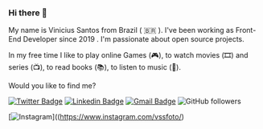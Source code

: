 ### Hi there 👋

My name is Vinicius Santos from Brazil ( 🇧🇷 ). I've been working as Front-End Developer since 2019 . I'm passionate about open source projects.

In my free time I like to play online Games (🎮), to watch movies (🎞️) and series (📺), to read books (📚), to listen to music (🎵).

Would you like to find me?

[![Twitter Badge](https://img.shields.io/badge/-@ViniSantosDev-1ca0f1?style=flat-square&labelColor=1ca0f1&logo=twitter&logoColor=white&link=https://twitter.com/ViniSantosDev)](https://twitter.com/ViniSantosDev)
[![Linkedin Badge](https://img.shields.io/badge/-Vinicius-blue?style=flat-square&logo=Linkedin&logoColor=white&link=https://www.linkedin.com/in/vinidevsantos/)](https://www.linkedin.com/in/vinidevsantos/) 
[![Gmail Badge](https://img.shields.io/badge/-santosvini.rv@gmail.com-c14438?style=flat-square&logo=Gmail&logoColor=white&link=mailto:santosvini.rv@gmail.com)](mailto:santosvini.rv@gmail.com)
![GitHub followers](https://img.shields.io/github/followers/vinidevsantos?style=social)


[![Instagram](http://img.instagram.com/p/B_LXgD0Hzgx/0.jpg)]((https://www.instagram.com/vssfoto/)
